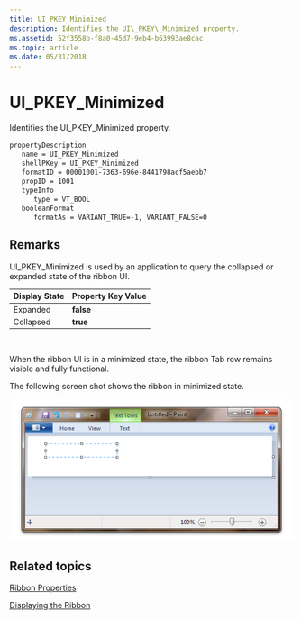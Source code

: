 ```yaml
---
title: UI_PKEY_Minimized
description: Identifies the UI\_PKEY\_Minimized property.
ms.assetid: 52f3558b-f8a0-45d7-9eb4-b63993ae8cac
ms.topic: article
ms.date: 05/31/2018
---
```


# UI\_PKEY\_Minimized

Identifies the UI\_PKEY\_Minimized property.

```
propertyDescription
   name = UI_PKEY_Minimized
   shellPKey = UI_PKEY_Minimized
   formatID = 00001001-7363-696e-8441798acf5aebb7
   propID = 1001
   typeInfo
      type = VT_BOOL
   booleanFormat
      formatAs = VARIANT_TRUE=-1, VARIANT_FALSE=0
```

## Remarks

UI\_PKEY\_Minimized is used by an application to query the collapsed or expanded state of the ribbon UI.



| Display State | Property Key Value |
|---------------|--------------------|
| Expanded      | **false**          |
| Collapsed     | **true**           |



 

When the ribbon UI is in a minimized state, the ribbon Tab row remains visible and fully functional.

The following screen shot shows the ribbon in minimized state.

![screen shot showing the ribbon ui minimized.](images/overviews/ribbon-minimized.png)

## Related topics

<dl> <dt>

[Ribbon Properties](windowsribbon-reference-properties-ribbon.md)
</dt> <dt>

[Displaying the Ribbon](ribbon-visibility.md)
</dt> </dl>

 

 




